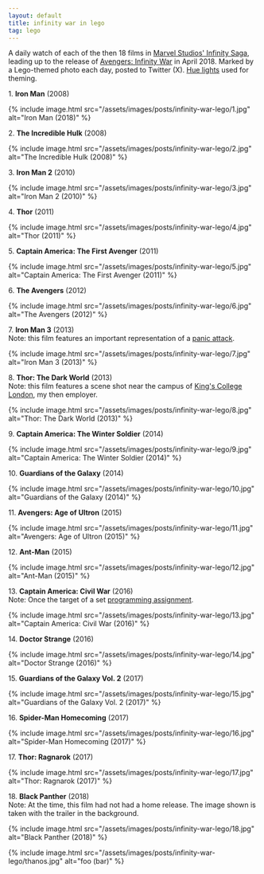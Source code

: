 ```yaml
---
layout: default
title: infinity war in lego
tag: lego
---
```


A daily watch of each of the then 18 films in [Marvel Studios' Infinity Saga](https://en.wikipedia.org/wiki/List_of_Marvel_Cinematic_Universe_films#The_Infinity_Saga), leading up to the release of [Avengers: Infinity War](https://www.imdb.com/title/tt4154756/) in April 2018.
Marked by a Lego-themed photo each day, posted to Twitter (X).
[Hue lights](/2025/08/26/home-assistant-1.html#devices) used for theming.

1\. **Iron Man** (2008)

{%
  include image.html
  src="/assets/images/posts/infinity-war-lego/1.jpg"
  alt="Iron Man (2018)"
%}

2\. **The Incredible Hulk** (2008)

{%
  include image.html
  src="/assets/images/posts/infinity-war-lego/2.jpg"
  alt="The Incredible Hulk (2008)"
%}

3\. **Iron Man 2** (2010)

{%
  include image.html
  src="/assets/images/posts/infinity-war-lego/3.jpg"
  alt="Iron Man 2 (2010)"
%}

4\. **Thor** (2011)

{%
  include image.html
  src="/assets/images/posts/infinity-war-lego/4.jpg"
  alt="Thor (2011)"
%}

5\. **Captain America: The First Avenger** (2011)

{%
  include image.html
  src="/assets/images/posts/infinity-war-lego/5.jpg"
  alt="Captain America: The First Avenger (2011)"
%}

6\. **The Avengers** (2012)

{%
  include image.html
  src="/assets/images/posts/infinity-war-lego/6.jpg"
  alt="The Avengers (2012)"
%}

7\. **Iron Man 3** (2013)
<br />
Note: this film features an important representation of a [panic attack](https://www.youtube.com/watch?v=y-NqCJdNtfU).

{%
  include image.html
  src="/assets/images/posts/infinity-war-lego/7.jpg"
  alt="Iron Man 3 (2013)"
%}

8\. **Thor: The Dark World** (2013)
<br />
Note: this film features a scene shot near the campus of [King's College London](https://maps.app.goo.gl/pMN68bsHcDFSFw5g6), my then employer. 

{%
  include image.html
  src="/assets/images/posts/infinity-war-lego/8.jpg"
  alt="Thor: The Dark World (2013)"
%}

9\. **Captain America: The Winter Soldier** (2014)

{%
  include image.html
  src="/assets/images/posts/infinity-war-lego/9.jpg"
  alt="Captain America: The Winter Soldier (2014)"
%}

10\. **Guardians of the Galaxy** (2014)

{%
  include image.html
  src="/assets/images/posts/infinity-war-lego/10.jpg"
  alt="Guardians of the Galaxy (2014)"
%}

11\. **Avengers: Age of Ultron** (2015)

{%
  include image.html
  src="/assets/images/posts/infinity-war-lego/11.jpg"
  alt="Avengers: Age of Ultron (2015)"
%}

12\. **Ant-Man** (2015)

{%
  include image.html
  src="/assets/images/posts/infinity-war-lego/12.jpg"
  alt="Ant-Man (2015)"
%}

13\. **Captain America: Civil War** (2016)
<br />
Note: Once the target of a set [programming assignment](https://github.com/martinteaching/prp-minor-coursework-2015/blob/master/PRP%20Minor%20Coursework%202015/src/Coursework2/Fight.java).

{%
  include image.html
  src="/assets/images/posts/infinity-war-lego/13.jpg"
  alt="Captain America: Civil War (2016)"
%}

14\. **Doctor Strange** (2016)

{%
  include image.html
  src="/assets/images/posts/infinity-war-lego/14.jpg"
  alt="Doctor Strange (2016)"
%}

15\. **Guardians of the Galaxy Vol. 2** (2017)

{%
  include image.html
  src="/assets/images/posts/infinity-war-lego/15.jpg"
  alt="Guardians of the Galaxy Vol. 2 (2017)"
%}

16\. **Spider-Man Homecoming** (2017)

{%
  include image.html
  src="/assets/images/posts/infinity-war-lego/16.jpg"
  alt="Spider-Man Homecoming (2017)"
%}

17\. **Thor: Ragnarok** (2017)

{%
  include image.html
  src="/assets/images/posts/infinity-war-lego/17.jpg"
  alt="Thor: Ragnarok (2017)"
%}

18\. **Black Panther** (2018)
<br />
Note: At the time, this film had not had a home release.
The image shown is taken with the trailer in the background.

{%
  include image.html
  src="/assets/images/posts/infinity-war-lego/18.jpg"
  alt="Black Panther (2018)"
%}

{%
  include image.html
  src="/assets/images/posts/infinity-war-lego/thanos.jpg"
  alt="foo (bar)"
%}